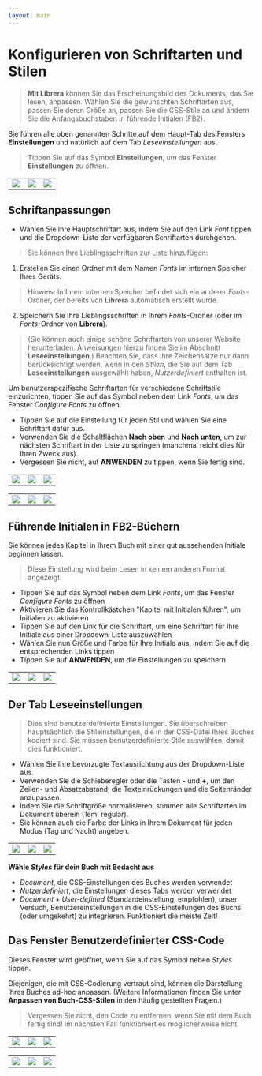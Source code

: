 ```yaml
---
layout: main
---
```


# Konfigurieren von Schriftarten und Stilen

> **Mit Librera** können Sie das Erscheinungsbild des Dokuments, das Sie lesen, anpassen. Wählen Sie die gewünschten Schriftarten aus, passen Sie deren Größe an, passen Sie die CSS-Stile an und ändern Sie die Anfangsbuchstaben in führende Initialen (FB2).

Sie führen alle oben genannten Schritte auf dem Haupt-Tab des Fensters **Einstellungen** und natürlich auf dem Tab _Leseeinstellungen_ aus.


> Tippen Sie auf das Symbol **Einstellungen**, um das Fenster **Einstellungen** zu öffnen.

||||
|-|-|-|
|![](1.jpg)|![](2.jpg)|![](3.jpg)|

## Schriftanpassungen

* Wählen Sie Ihre Hauptschriftart aus, indem Sie auf den Link _Font_ tippen und die Dropdown-Liste der verfügbaren Schriftarten durchgehen.

> Sie können Ihre Lieblingsschriften zur Liste hinzufügen:
1. Erstellen Sie einen Ordner mit dem Namen _Fonts_ im internen Speicher Ihres Geräts.
> Hinweis: In Ihrem internen Speicher befindet sich ein anderer _Fonts_-Ordner, der bereits von **Librera** automatisch erstellt wurde.
2. Speichern Sie Ihre Lieblingsschriften in Ihrem _Fonts_-Ordner (oder im _Fonts_-Ordner von **Librera**).
> (Sie können auch einige schöne Schriftarten von unserer Website herunterladen. Anweisungen hierzu finden Sie im Abschnitt **Leseeinstellungen**.)
> Beachten Sie, dass Ihre Zeichensätze nur dann berücksichtigt werden, wenn in den _Stilen_, die Sie auf dem Tab **Leseeinstellungen** ausgewählt haben, _Nutzerdefiniert_ enthalten ist.

Um benutzerspezifische Schriftarten für verschiedene Schriftstile einzurichten, tippen Sie auf das Symbol neben dem Link _Fonts_, um das Fenster _Configure Fonts_ zu öffnen.

* Tippen Sie auf die Einstellung für jeden Stil und wählen Sie eine Schriftart dafür aus.
* Verwenden Sie die Schaltflächen **Nach oben** und **Nach unten**, um zur nächsten Schriftart in der Liste zu springen (manchmal reicht dies für Ihren Zweck aus).
* Vergessen Sie nicht, auf **ANWENDEN** zu tippen, wenn Sie fertig sind.

||||
|-|-|-|
|![](23.jpg)|![](4.jpg)|![](5.jpg)|

||||
|-|-|-|
|![](6.jpg)|![](42.jpg)|![](43.jpg)|

## Führende Initialen in FB2-Büchern

Sie können jedes Kapitel in Ihrem Buch mit einer gut aussehenden Initiale beginnen lassen.
 
> Diese Einstellung wird beim Lesen in keinem anderen Format angezeigt.

* Tippen Sie auf das Symbol neben dem Link _Fonts_, um das Fenster _Configure Fonts_ zu öffnen
* Aktivieren Sie das Kontrollkästchen &quot;Kapitel mit Initialen führen&quot;, um Initialen zu aktivieren
* Tippen Sie auf den Link für die Schriftart, um eine Schriftart für Ihre Initiale aus einer Dropdown-Liste auszuwählen
* Wählen Sie nun Größe und Farbe für Ihre Initiale aus, indem Sie auf die entsprechenden Links tippen
* Tippen Sie auf **ANWENDEN**, um die Einstellungen zu speichern

||||
|-|-|-|
|![](19.jpg)|![](20.jpg)|![](22.jpg)|


## Der Tab **Leseeinstellungen**

> Dies sind benutzerdefinierte Einstellungen. Sie überschreiben hauptsächlich die Stileinstellungen, die in der CSS-Datei Ihres Buches kodiert sind. Sie müssen benutzerdefinierte Stile auswählen, damit dies funktioniert.

* Wählen Sie Ihre bevorzugte Textausrichtung aus der Dropdown-Liste aus.
* Verwenden Sie die Schieberegler oder die Tasten **-** und **+**, um den Zeilen- und Absatzabstand, die Texteinrückungen und die Seitenränder anzupassen.
* Indem Sie die Schriftgröße normalisieren, stimmen alle Schriftarten im Dokument überein (1em, regular).
* Sie können auch die Farbe der Links in Ihrem Dokument für jeden Modus (Tag und Nacht) angeben.

||||
|-|-|-|
|![](8.jpg)|![](9.jpg)|![](10.jpg)|

**Wähle _Styles_ für dein Buch mit Bedacht aus**

* _Document_, die CSS-Einstellungen des Buches werden verwendet
* _Nutzerdefiniert_, die Einstellungen dieses Tabs werden verwendet
* _Document + User-defined_ (Standardeinstellung, empfohlen), unser Versuch, Benutzereinstellungen in die CSS-Einstellungen des Buchs (oder umgekehrt) zu integrieren. Funktioniert die meiste Zeit!

## Das Fenster **Benutzerdefinierter CSS-Code**

Dieses Fenster wird geöffnet, wenn Sie auf das Symbol neben _Styles_ tippen.

Diejenigen, die mit CSS-Codierung vertraut sind, können die Darstellung Ihres Buches ad-hoc anpassen. (Weitere Informationen finden Sie unter **Anpassen von Buch-CSS-Stilen** in den häufig gestellten Fragen.)

> Vergessen Sie nicht, den Code zu entfernen, wenn Sie mit dem Buch fertig sind! Im nächsten Fall funktioniert es möglicherweise nicht.

||||
|-|-|-|
|![](11.jpg)|![](12.jpg)|![](13.jpg)|

||||
|-|-|-|
|![](14.jpg)|![](15.jpg)|![](16.jpg)|
